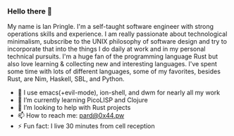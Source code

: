 ### Hello there 👋

My name is Ian Pringle. I'm a self-taught software engineer with strong operations skills and experience. I am really passionate about technological minimalism, subscribe to the UNIX philosophy of software design and try to incorporate that into the things I do daily at work and in my personal technical pursuits. I'm a huge fan of the programming language Rust but also love learning & collecting new and interesting languages. I've spent some time with lots of different languages, some of my favorites, besides Rust, are Nim, Haskell, SBL, and Python.

- 🧰 I use emacs(+evil-mode), ion-shell, and dwm for nearly all my work
- 🌱 I’m currently learning PicoLISP and Clojure
- 🤔 I’m looking to help with Rust projects
- 📫 How to reach me: pard@0x44.pw
- ⚡ Fun fact: I live 30 minutes from cell reception
